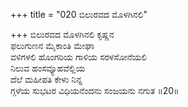 +++
title = "020 ಬಿಲುರವದ ಮೊಳಗಿನಲಿ"

+++
ಬಿಲುರವದ ಮೊಳಗಿನಲಿ ಕೃಷ್ಣನ  
ಫಲುಗುಣನ ಮೈಕಾಂತಿ ಮೇಘಾ  
ವಳಿಗಳಲಿ ಹೊಂಗರಿಯ ಗಾಳಿಯ ಸರಳಸೋನೆಯಲಿ  
ನಿಲುವ ಹಂಸವ್ಯೂಹವೆಲ್ಲಿಯ  
ದೆಲೆ ಮಹೀಪತಿ ಕೇಳು ನಿನ್ನ  
ಗ್ಗಳೆಯ ಸುಭಟರ ವಿಧಿಯನೆಂದನು ಸಂಜಯನು ನಗುತ    ॥20॥